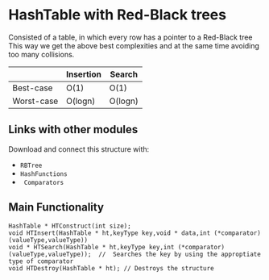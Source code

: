 # HashTable with Red-Black trees

Consisted of a table, in which every row has a pointer to a Red-Black tree
This way we get the above best complexities and at the same time avoiding too many collisions.

| | Insertion | Search |
| --- | --- | --- |
| Best-case | O(1) | O(1) |
| Worst-case | O(logn) | O(logn) |


## Links with other modules
Download and connect this structure with:

- ```RBTree ```
- ```HashFunctions ```
- ``` Comparators```


## Main Functionality
```
HashTable * HTConstruct(int size);
void HTInsert(HashTable * ht,keyType key,void * data,int (*comparator)(valueType,valueType))
void * HTSearch(HashTable * ht,keyType key,int (*comparator)(valueType,valueType));  //  Searches the key by using the approptiate type of comparator
void HTDestroy(HashTable * ht); // Destroys the structure
```
